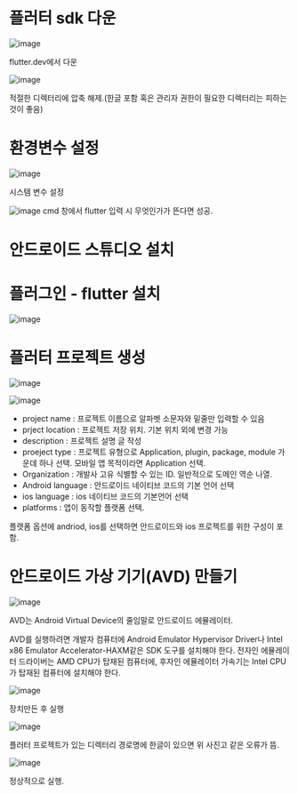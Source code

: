 # 플러터 sdk 다운

![image](https://user-images.githubusercontent.com/65898555/228128477-aaf25cba-5dcb-4bba-89c2-70dc031e146e.png)

flutter.dev에서 다운

![image](https://user-images.githubusercontent.com/65898555/228130172-1fc5c070-2c1f-47bf-b57d-3a5c68474328.png)

적절한 디렉터리에 압축 해제.(한글 포함 혹은 관리자 권한이 필요한 디렉터리는 피하는 것이 좋음)

# 환경변수 설정

![image](https://user-images.githubusercontent.com/65898555/228129680-71615730-dc81-471e-9a33-596334cc4ece.png)

시스템 변수 설정

![image](https://user-images.githubusercontent.com/65898555/228130008-cbd5c32d-dddf-4215-85ad-bbd32d85573c.png)
cmd 창에서 flutter 입력 시 무엇인가가 뜬다면 성공.


# 안드로이드 스튜디오 설치

# 플러그인 - flutter 설치

![image](https://user-images.githubusercontent.com/65898555/228130409-e5d97962-8999-49e0-8213-4db4cec087b0.png)

# 플러터 프로젝트 생성

![image](https://user-images.githubusercontent.com/65898555/228130826-e1e5efd4-96d0-413a-8b5a-00a1d0ba58ad.png)

![image](https://user-images.githubusercontent.com/65898555/228130941-393ad8b4-2985-4681-bfc5-62aabc7ff220.png)

- project name : 프로젝트 이름으로 알파벳 소문자와 밑줄만 입력할 수 있음
- prject location : 프로젝트 저장 위치. 기본 위치 외에 변경 가능
- description : 프로젝트 설명 글 작성
- proeject type : 프로젝트 유형으로 Application, plugin, package, module 가운데 하나 선택. 모바일 앱 목적이라면 Application 선택.
- Organization : 개발사 고유 식별할 수 있는 ID. 일반적으로 도메인 역순 나열.
- Android language : 안드로이드 네이티브 코드의 기본 언어 선택
- ios language : ios 네이티브 코드의 기본언어 선택
- platforms : 앱이 동작할 플랫폼 선택.

플랫폼 옵션에 andriod, ios를 선택하면 안드로이드와 ios 프로젝트를 위한 구성이 포함.

# 안드로이드 가상 기기(AVD) 만들기

![image](https://user-images.githubusercontent.com/65898555/228132442-34056c79-98df-4642-b194-735c369fdb57.png)

AVD는 Android Virtual Device의 줄임말로 안드로이드 에뮬레이터.

AVD를 실행하려면 개발자 컴퓨터에 Android Emulator Hypervisor Driver나 Intel x86 Emulator Accelerator-HAXM같은 SDK 도구를 설치해야 한다. 전자인 에뮬레이터 드라이버는 AMD CPU가 탑재된 컴퓨터에,
후자인 에뮬레이터 가속기는 Intel CPU가 탑재된 컴퓨터에 설치해야 한다.

![image](https://user-images.githubusercontent.com/65898555/228133748-01dd5111-32c8-46bb-a092-3e9de82e5f43.png)

장치만든 후 실행

![image](https://user-images.githubusercontent.com/65898555/228138521-884969f9-7182-402d-b9fb-b6bbebd8247c.png)

플러터 프로젝트가 있는 디렉터리 경로명에 한글이 있으면 위 사진고 같은 오류가 뜸.

![image](https://user-images.githubusercontent.com/65898555/228138626-d9697bdc-380d-4590-8331-fa780ad4019a.png)

정상적으로 실행.
